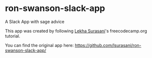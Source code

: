 # ron-swanson-slack-app

A Slack App with sage advice

This app was created by following [Lekha Surasani](https://www.freecodecamp.org/news/make-a-serverless-slack-app/)'s freecodecamp.org tutorial.

You can find the original app here: https://github.com/lsurasani/ron-swanson-slack-app/

